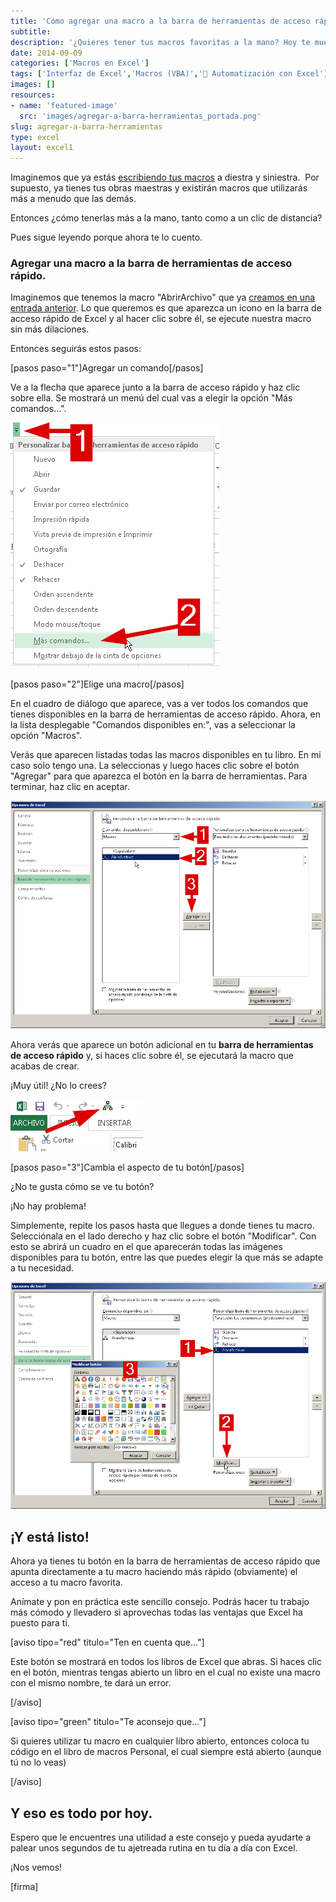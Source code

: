 ```yaml
---
title: 'Cómo agregar una macro a la barra de herramientas de acceso rápido en Excel'
subtitle: 
description: '¿Quieres tener tus macros favoritas a la mano? Hoy te muestro cómo agregarlas a la barra de herramientas de acceso rápido en Excel.'
date: 2014-09-09
categories: ['Macros en Excel']
tags: ['Interfaz de Excel','Macros (VBA)','🤖 Automatización con Excel']
images: []
resources: 
- name: 'featured-image'
  src: 'images/agregar-a-barra-herramientas_portada.png'
slug: agregar-a-barra-herramientas
type: excel
layout: excel1
---
```


Imaginemos que ya estás [escribiendo tus macros](http://raymundoycaza.com/escribe-tu-primera-macro-en-excel/ "Escribe tu primera macro en Excel") a diestra y siniestra.  Por supuesto, ya tienes tus obras maestras y existirán macros que utilizarás más a menudo que las demás.

Entonces ¿cómo tenerlas más a la mano, tanto como a un clic de distancia?

Pues sigue leyendo porque ahora te lo cuento.

### Agregar una macro a la barra de herramientas de acceso rápido.

Imaginemos que tenemos la macro "AbrirArchivo" que ya [creamos en una entrada anterior](http://raymundoycaza.com/abrir-un-archivo-con-macros/ "Abrir un archivo con macros en Excel"). Lo que queremos es que aparezca un icono en la barra de acceso rápido de Excel y al hacer clic sobre él, se ejecute nuestra macro sin más dilaciones.

Entonces seguirás estos pasos:

\[pasos paso="1"\]Agregar un comando\[/pasos\]

Ve a la flecha que aparece junto a la barra de acceso rápido y haz clic sobre ella. Se mostrará un menú del cual vas a elegir la opción "Más comandos...".

![Barra de Herramientas de Acceso Rápido](images/img_540be73b97f5e.png "Barra de Herramientas de Acceso Rápido")

\[pasos paso="2"\]Elige una macro\[/pasos\]

En el cuadro de diálogo que aparece, vas a ver todos los comandos que tienes disponibles en la barra de herramientas de acceso rápido. Ahora, en la lista desplegable "Comandos disponibles en:", vas a seleccionar la opción "Macros".

Verás que aparecen listadas todas las macros disponibles en tu libro. En mi caso solo tengo una. La seleccionas y luego haces clic sobre el botón "Agregar" para que aparezca el botón en la barra de herramientas. Para terminar, haz clic en aceptar.

![Barra de Herramientas de Acceso Rápido](images/img_540be88c4664c.png "Barra de Herramientas de Acceso Rápido")

Ahora verás que aparece un botón adicional en tu **barra de herramientas de acceso rápido** y, si haces clic sobre él, se ejecutará la macro que acabas de crear.

¡Muy útil! ¿No lo crees?

![Barra de Herramientas de Acceso Rápido](images/img_540beab61a77c.png "Barra de Herramientas de Acceso Rápido")

\[pasos paso="3"\]Cambia el aspecto de tu botón\[/pasos\]

¿No te gusta cómo se ve tu botón?

¡No hay problema!

Simplemente, repite los pasos hasta que llegues a donde tienes tu macro. Selecciónala en el lado derecho y haz clic sobre el botón "Modificar". Con esto se abrirá un cuadro en el que aparecerán todas las imágenes disponibles para tu botón, entre las que puedes elegir la que más se adapte a tu necesidad.

![](images/img_540bea53aa915.png)

## ¡Y está listo!

Ahora ya tienes tu botón en la barra de herramientas de acceso rápido que apunta directamente a tu macro haciendo más rápido (obviamente) el acceso a tu macro favorita.

Anímate y pon en práctica este sencillo consejo. Podrás hacer tu trabajo más cómodo y llevadero si aprovechas todas las ventajas que Excel ha puesto para ti.

\[aviso tipo="red" titulo="Ten en cuenta que..."\]

Este botón se mostrará en todos los libros de Excel que abras. Si haces clic en el botón, mientras tengas abierto un libro en el cual no existe una macro con el mismo nombre, te dará un error.

\[/aviso\]

\[aviso tipo="green" titulo="Te aconsejo que..."\]

Si quieres utilizar tu macro en cualquier libro abierto, entonces coloca tu código en el libro de macros Personal, el cual siempre está abierto (aunque tú no lo veas)

\[/aviso\]

## Y eso es todo por hoy.

Espero que le encuentres una utilidad a este consejo y pueda ayudarte a palear unos segundos de tu ajetreada rutina en tu día a día con Excel.

¡Nos vemos!

\[firma\]
